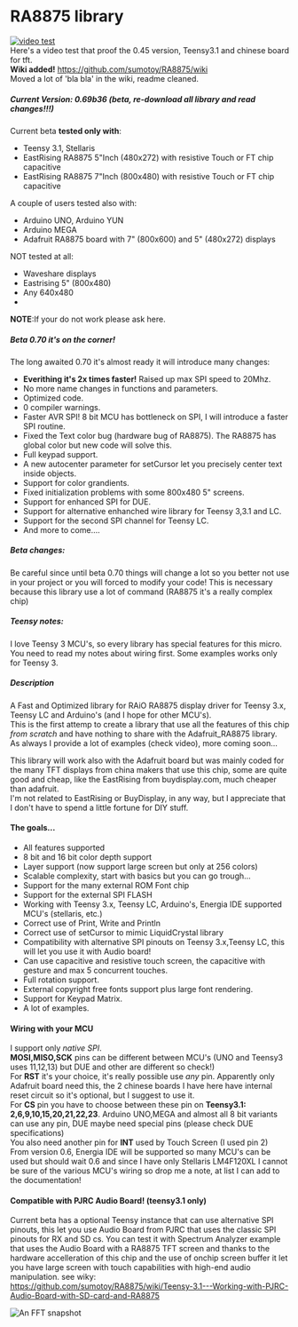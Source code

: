 RA8875 library
==============

[![video test](http://i.ytimg.com/vi/WbFOsxjFCL8/mqdefault.jpg)](http://www.youtube.com/embed/WbFOsxjFCL8)
<br>Here's a video test that proof the 0.45 version, Teensy3.1 and chinese board for tft.<br>
**Wiki added!** https://github.com/sumotoy/RA8875/wiki<br>
Moved a lot of 'bla bla' in the wiki, readme cleaned.

##### Current Version: 0.69b36 (beta, re-download all library and read changes!!!)<br>

Current beta **tested only with**:
* Teensy 3.1, Stellaris
* EastRising RA8875 5"Inch (480x272) with resistive Touch or FT chip capacitive<br>
* EastRising RA8875 7"Inch (800x480) with resistive Touch or FT chip capacitive<br>

A couple of users tested also with:
* Arduino UNO, Arduino YUN
* Arduino MEGA
* Adafruit RA8875 board with 7" (800x600) and 5" (480x272) displays

NOT tested at all:
* Waveshare displays
* Eastrising 5" (800x480)
* Any 640x480
* 
<b>NOTE</b>:If your do not work please ask here.<br>

##### Beta 0.70 it's on the corner!
The long awaited 0.70 it's almost ready it will introduce many changes:
- **Everithing it's 2x times faster!** Raised up max SPI speed to 20Mhz.
- No more name changes in functions and parameters.
- Optimized code.
- 0 compiler warnings.
- Faster AVR SPI! 8 bit MCU has bottleneck on SPI, I will introduce a faster SPI routine.
- Fixed the Text color bug (hardware bug of RA8875). The RA8875 has global color but new code will solve this.
- Full keypad support.
- A new autocenter parameter for setCursor let you precisely center text inside objects.
- Support for color grandients.
- Fixed initialization problems with some 800x480 5" screens.
- Support for enhanced SPI for DUE.
- Support for alternative enhanched wire library for Teensy 3,3.1 and LC.
- Support for the second SPI channel for Teensy LC.
- And more to come....

##### Beta changes:
Be careful since until beta 0.70 things will change a lot so you better not use in your project or you will forced to modify your code! This is necessary because this library use a lot of command (RA8875 it's a really complex chip)<br>

##### Teensy notes:
I love Teensy 3 MCU's, so every library has special features for this micro. You need to read my notes about wiring first. Some examples works only for Teensy 3.<br>

##### Description
A Fast and Optimized library for RAiO RA8875 display driver for Teensy 3.x, Teensy LC and Arduino's (and I hope for other MCU's).<br>
This is the first attemp to create a library that use all the features of this chip _from scratch_ and have nothing to share with the Adafruit_RA8875 library.<br>
As always I provide a lot of examples (check video), more coming soon...<br>

This library will work also with the Adafruit board but was mainly coded for the many TFT displays from china makers that use this chip, some are quite good and cheap, like the EastRising from buydisplay.com, much cheaper than adafruit.<br>I'm not related to EastRising or BuyDisplay, in any way, but I appreciate that I don't have to spend a little fortune for DIY stuff.<br>


####  The goals...
  - All features supported
  - 8 bit and 16 bit color depth support
  - Layer support (now support large screen but only at 256 colors)
  - Scalable complexity, start with basics but you can go trough...
  - Support for the many external ROM Font chip
  - Support for the external SPI FLASH
  - Working with Teensy 3.x, Teensy LC, Arduino's, Energia IDE supported MCU's (stellaris, etc.)
  - Correct use of Print, Write and Println
  - Correct use of setCursor to mimic LiquidCrystal library
  - Compatibility with alternative SPI pinouts on Teensy 3.x,Teensy LC, this will let you use it with Audio board!
  - Can use capacitive and resistive touch screen, the capacitive with gesture and max 5 concurrent touches.
  - Full rotation support.
  - External copyright free fonts support plus large font rendering.
  - Support for Keypad Matrix.
  - A lot of examples.


#### Wiring with your MCU
I support only _native SPI_.<br>
**MOSI,MISO,SCK** pins can be different between MCU's (UNO and Teensy3 uses 11,12,13) but DUE and other are different so check!)<br>
For **RST** it's your choice, it's really possible use _any_ pin. Apparently only Adafruit board need this, the 2 chinese boards I have here have internal reset circuit so it's optional, but I suggest to use it.<br>
For **CS** pin you have to choose between these pin on **Teensy3.1: 2,6,9,10,15,20,21,22,23**. Arduino UNO,MEGA and almost all 8 bit variants can use any pin, DUE maybe need special pins (please check DUE specifications)<br>
You also need another pin for **INT** used by Touch Screen (I used pin 2)<br>
From version 0.6, Energia IDE will be supported so many MCU's can be used but should wait 0.6 and since I have only Stellaris LM4F120XL I cannot be sure of the various MCU's wiring so drop me a note, at list I can add to the documentation!

#### Compatible with PJRC Audio Board! (teensy3.1 only)
Current beta has a optional Teensy instance that can use alternative SPI pinouts, this let you use Audio Board from PJRC that uses the classic SPI pinouts for RX and SD cs. You can test it with Spectrum Analyzer example that uses the Audio Board with a RA8875 TFT screen and thanks to the hardware accelleration of this chip and the use of onchip screen buffer it let you have large screen with touch capabilities with high-end audio manipulation.
see wiky:<br>
https://github.com/sumotoy/RA8875/wiki/Teensy-3.1---Working-with-PJRC-Audio-Board-with-SD-card-and-RA8875



![An FFT snapshot](https://github.com/sumotoy/RA8875/blob/master/documentation/CIMG1886.JPG)
